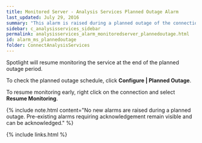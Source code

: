 ```yaml
---
title: ﻿Monitored Server - Analysis Services Planned Outage Alarm
last_updated: July 29, 2016
summary: "This alarm is raised during a planned outage of the connection."
sidebar: c_analysisservices_sidebar
permalink: analysisservices_alarm_monitoredserver_plannedoutage.html
id: alarm_ms_plannedoutage
folder: ConnectAnalysisServices
---
```



Spotlight will resume monitoring the service at the end of the planned outage period.

To check the planned outage schedule, click **Configure \| Planned Outage**.

To resume monitoring early, right click on the connection and select **Resume Monitoring**.

{% include note.html content="No new alarms are raised during a planned outage. Pre-existing alarms requiring acknowledgement remain visible and can be acknowledged." %}



{% include links.html %}
